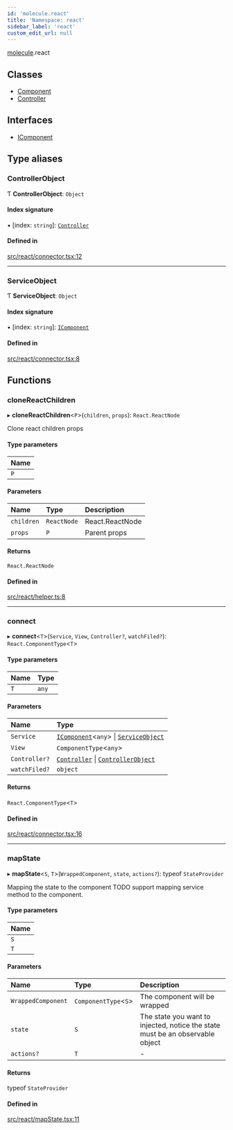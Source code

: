 ```yaml
---
id: 'molecule.react'
title: 'Namespace: react'
sidebar_label: 'react'
custom_edit_url: null
---
```


[molecule](molecule).react

## Classes

-   [Component](../classes/molecule.react.Component)
-   [Controller](../classes/molecule.react.Controller)

## Interfaces

-   [IComponent](../interfaces/molecule.react.IComponent)

## Type aliases

### ControllerObject

Ƭ **ControllerObject**: `Object`

#### Index signature

▪ [index: `string`]: [`Controller`](../classes/molecule.react.Controller)

#### Defined in

[src/react/connector.tsx:12](https://github.com/DTStack/molecule/blob/1b0aa04/src/react/connector.tsx#L12)

---

### ServiceObject

Ƭ **ServiceObject**: `Object`

#### Index signature

▪ [index: `string`]: [`IComponent`](../interfaces/molecule.react.IComponent)

#### Defined in

[src/react/connector.tsx:8](https://github.com/DTStack/molecule/blob/1b0aa04/src/react/connector.tsx#L8)

## Functions

### cloneReactChildren

▸ **cloneReactChildren**<`P`\>(`children`, `props`): `React.ReactNode`

Clone react children props

#### Type parameters

| Name |
| :--- |
| `P`  |

#### Parameters

| Name       | Type        | Description     |
| :--------- | :---------- | :-------------- |
| `children` | `ReactNode` | React.ReactNode |
| `props`    | `P`         | Parent props    |

#### Returns

`React.ReactNode`

#### Defined in

[src/react/helper.ts:8](https://github.com/DTStack/molecule/blob/1b0aa04/src/react/helper.ts#L8)

---

### connect

▸ **connect**<`T`\>(`Service`, `View`, `Controller?`, `watchFiled?`): `React.ComponentType`<`T`\>

#### Type parameters

| Name | Type  |
| :--- | :---- |
| `T`  | `any` |

#### Parameters

| Name          | Type                                                                                                               |
| :------------ | :----------------------------------------------------------------------------------------------------------------- |
| `Service`     | [`IComponent`](../interfaces/molecule.react.IComponent)<`any`\> \| [`ServiceObject`](molecule.react#serviceobject) |
| `View`        | `ComponentType`<`any`\>                                                                                            |
| `Controller?` | [`Controller`](../classes/molecule.react.Controller) \| [`ControllerObject`](molecule.react#controllerobject)      |
| `watchFiled?` | `object`                                                                                                           |

#### Returns

`React.ComponentType`<`T`\>

#### Defined in

[src/react/connector.tsx:16](https://github.com/DTStack/molecule/blob/1b0aa04/src/react/connector.tsx#L16)

---

### mapState

▸ **mapState**<`S`, `T`\>(`WrappedComponent`, `state`, `actions?`): typeof `StateProvider`

Mapping the state to the component
TODO support mapping service method to the component.

#### Type parameters

| Name |
| :--- |
| `S`  |
| `T`  |

#### Parameters

| Name               | Type                  | Description                                                                   |
| :----------------- | :-------------------- | :---------------------------------------------------------------------------- |
| `WrappedComponent` | `ComponentType`<`S`\> | The component will be wrapped                                                 |
| `state`            | `S`                   | The state you want to injected, notice the state must be an observable object |
| `actions?`         | `T`                   | -                                                                             |

#### Returns

typeof `StateProvider`

#### Defined in

[src/react/mapState.tsx:11](https://github.com/DTStack/molecule/blob/1b0aa04/src/react/mapState.tsx#L11)

